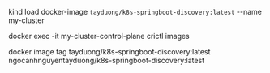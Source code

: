 kind load docker-image `tayduong/k8s-springboot-discovery:latest` --name my-cluster


docker exec -it my-cluster-control-plane crictl images

docker image tag tayduong/k8s-springboot-discovery:latest ngocanhnguyentayduong/k8s-springboot-discovery:latest